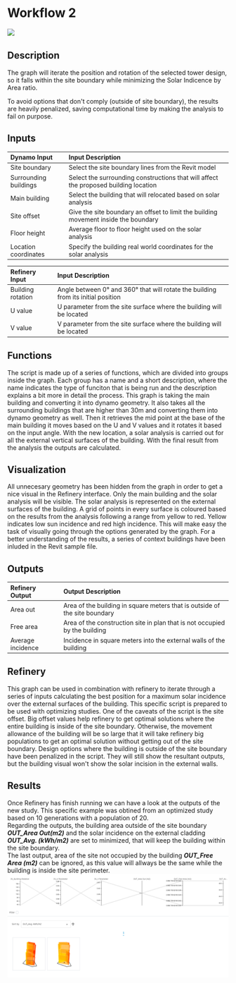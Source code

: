 # Workflow 2

![](https://media.giphy.com/media/kDNLpoOjcxV96gOa2P/giphy.gif)

## Description

The graph will iterate the position and rotation of the selected tower design, so it falls within the site boundary while minimizing the Solar Indicence by Area ratio.

To avoid options that don't comply \(outside of site boundary\), the results are heavily penalized, saving computational time by making the analysis to fail on purpose.

## Inputs

| Dynamo Input | Input Description |
| :--- | :--- |
| Site boundary | Select the site boundary lines from the Revit model |
| Surrounding buildings | Select the surrounding constructions that will affect the proposed building location |
| Main building | Select the building that will relocated based on solar analysis |
| Site offset | Give the site boundary an offset to limit the building movement inside the boundary |
| Floor height | Average floor to floor height used on the solar analysis |
| Location coordinates | Specify the building real world coordinates for the solar analysis |

| Refinery Input | Input Description |
| :--- | :--- |
| Building rotation | Angle between 0° and 360° that will rotate the building from its initial position |
| U value | U parameter from the site surface where the building will be located |
| V value | V parameter from the site surface where the building will be located |

## Functions

The script is made up of a series of functions, which are divided into groups inside the graph. Each group has a name and a short description, where the name indicates the type of funciton that is being run and the description explains a bit more in detail the process. This graph is taking the main building and converting it into dynamo geometry. It also takes all the surrounding buildings that are higher than 30m and converting them into dynamo geometry as well. Then it retrieves the mid point at the base of the main building it moves based on the U and V values and it rotates it based on the input angle. With the new location, a solar analysis is carried out for all the external vertical surfaces of the building. With the final result from the analysis the outputs are calculated.

## Visualization

All unnecesary geometry has been hidden from the graph in order to get a nice visual in the Refinery interface. Only the main building and the solar analysis will be visible. The solar analysis is represented on the external surfaces of the building. A grid of points in every surface is coloured based on the results from the analysis following a range from yellow to red. Yellow indicates low sun incidence and red high incidence. This will make easy the task of visually going through the options generated by the graph. For a better understanding of the results, a series of context buildings have been inluded in the Revit sample file.

## Outputs

| Refinery Output | Output Description |
| :--- | :--- |
| Area out | Area of the building in square meters that is outside of the site boundary |
| Free area | Area of the construction site in plan that is not occupied by the building |
| Average incidence | Incidence in square meters into the external walls of the building |

## Refinery

This graph can be used in combination with refinery to iterate through a series of inputs calculating the best position for a maximum solar incidence over the external surfaces of the building. This specific script is prepared to be used with optimizing studies. One of the caveats of the script is the site offset. Big offset values help refinery to get optimal solutions where the entire building is inside of the site boundary. Otherwise, the movement allowance of the building will be so large that it will take refinery big populations to get an optimal solution without getting out of the site boundary. Design options where the building is outside of the site boundary have been penalized in the script. They will still show the resultant outputs, but the building visual won't show the solar incision in the external walls.

## Results

Once Refinery has finish running we can have a look at the outputs of the new study. This specific example was obtined from an optimized study based on 10 generations with a population of 20.   
 Regarding the outputs, the building area outside of the site boundary _**OUT\_Area Out\(m2\)**_ and the solar incidence on the external cladding _**OUT\_Avg. \(kWh/m2\)**_ are set to minimized, that will keep the building within the site boundary.   
 The last output, area of the site not occupied by the building _**OUT\_Free Area \(m2\)**_ can be ignored, as this value will allways be the same while the building is inside the site perimeter. ![Workflow 2](../.gitbook/assets/7-02_workflow2_optimisationrun.png)

